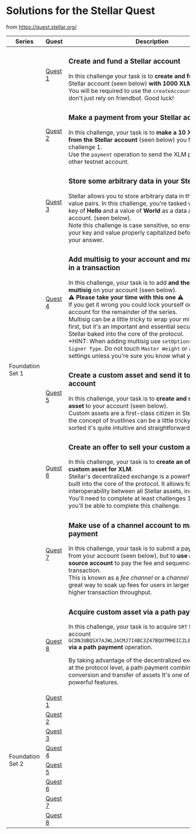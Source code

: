 # Solutions for the Stellar Quest
from https://quest.stellar.org/

<table>
<thead>
  <tr>
    <th>Series</th>
    <th>Quest</th>
    <th>Description</th>
  </tr>
</thead>
<tbody>
  <tr>
    <td rowspan="8">Foundation Set 1</td>
    <td><a href="src/main/kotlin/set1/quest1.kt">Quest 1</a></td>
    <td><h3>Create and fund a Stellar account</h3>
    In this challenge your task is to <b>create and fund</b> a brand new Stellar account (seen below) <b>with 1000 XLM</b> on the testnet.
    <br>You will be required to use the <code>createAccount</code> operation, so don't just rely on friendbot. Good luck!</td>
  </tr>
  <tr>
    <td><a href="src/main/kotlin/set1/quest2.kt">Quest 2</a></td>
    <td><h3>Make a payment from your Stellar account</h3>
    In this challenge, your task is to <b>make a 10 XLM payment from the Stellar account</b> (seen below) you funded in challenge 1.
    <br>Use the <code>payment</code> operation to send the XLM payment to any other testnet account.</td>
  </tr>
  <tr>
    <td><a href="src/main/kotlin/set1/quest3.kt">Quest 3</a></td>
    <td><h3>Store some arbitrary data in your Stellar account</h3>
    Stellar allows you to store arbitrary data in the form of key : value pairs. In this challenge, you're tasked with adding a key of <b>Hello</b> and a value of <b>World</b> as a data attribute on your account. (seen below).
    <br>Note this challenge is case sensitive, so ensure you've got your key and value properly capitalized before checking your answer.</td>
  </tr>
  <tr>
    <td><a href="src/main/kotlin/set1/quest4.kt">Quest 4</a></td>
    <td><h3>Add multisig to your account and make use of it in a transaction</h3>
    In this challenge, your task is to add <b>and then make use of multisig</b> on your account (seen below).
    <br>⚠ <b>Please take your time with this one</b> ⚠
    <br>If you get it wrong you could lock yourself out of your account for the remainder of the series.
    <br>Multisig can be a little tricky to wrap your mind around at first, but it's an important and essential security feature of Stellar baked into the core of the protocol.
    <br>*HINT: When adding multisig use <code>setOptions</code> but only set <code>Signer Type</code>. Do not touch <code>Master Weight</code> or any <code>Threshold</code> settings unless you're sure you know what you're doing.</td>
    
  </tr>
  <tr>
    <td><a href="src/main/kotlin/set1/quest5.kt">Quest 5</a></td>
    <td><h3>Create a custom asset and send it to your account</h3>
    In this challenge, your task is to <b>create and send a custom asset</b> to your account (seen below).
    <br>Custom assets are a first-class citizen in Stellar, and while the concept of trustlines can be a little tricky, once you get it sorted it's quite intuitive and straightforward.</td>
  </tr>
  <tr>
    <td><a href="src/main/kotlin/set1/quest6.kt">Quest 6</a></td>
    <td><h3>Create an offer to sell your custom asset for XLM</h3>
    In this challenge, your task is to <b>create an offer to sell your custom asset for XLM</b>.
    <br>Stellar's decentralized exchange is a powerful feature that is built into the core of the protocol. It allows for instant interoperability between all Stellar assets, including yours!
    <br>You'll need to complete at least challenges 1 and 5 before you'll be able to complete this challenge.</td>
  </tr>
  <tr>
    <td><a href="src/main/kotlin/set1/quest7.kt">Quest 7</a></td>
    <td><h3>Make use of a channel account to make a payment</h3>
    In this challenge, your task is to submit a payment operation from your account (seen below), but to <b>use a separate source account</b> to pay the fee and sequence number for the transaction.
    <br>This is known as a <i>fee channel</i> or a <i>channel account</i>. It's a great way to soak up fees for users in larger apps or achieve higher transaction throughput.</td>
  </tr>
  <tr>
    <td><a href="src/main/kotlin/set1/quest8.kt">Quest 8</a></td>
    <td><h3>Acquire custom asset via a path payment</h3>
In this challenge, your task is to acquire <code>SRT</code> from its issuing account <code>GCDNJUBQSX7AJWLJACMJ7I4BC3Z47BQUTMHEICZLE6MU4KQBRYG5JY6B</code> <b>via a path payment</b> operation.

By taking advantage of the decentralized exchange built in at the protocol level, a path payment combines the conversion and transfer of assets It's one of Stellar's most powerful features.</td>
  </tr>
  <tr>
    <td rowspan="8">Foundation Set 2</td>
    <td><a href="src/main/kotlin/set2/quest1.kt">Quest 1</a></td>
    <td></td>
  </tr>
  <tr>
    <td><a href="src/main/kotlin/set2/quest2.kt">Quest 2</a></td>
    <td></td>
  </tr>
  <tr>
    <td><a href="src/main/kotlin/set2/quest3.kt">Quest 3</a></td>
    <td></td>
  </tr>
  <tr>
    <td><a href="src/main/kotlin/set2/quest4.kt">Quest 4</a></td>
    <td></td>
  </tr>
  <tr>
    <td><a href="src/main/kotlin/set2/quest5.kt">Quest 5</a></td>
    <td></td>
  </tr>
  <tr>
    <td><a href="src/main/kotlin/set2/quest6.kt">Quest 6</a></td>
    <td></td>
  </tr>
  <tr>
    <td><a href="src/main/kotlin/set2/quest7.kt">Quest 7</a></td>
    <td></td>
  </tr>
  <tr>
    <td><a href="src/main/kotlin/set2/quest8.kt">Quest 8</a></td>
    <td></td>
  </tr>
</tbody>
</table>
